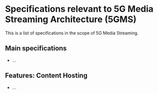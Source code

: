 # Specifications relevant to 5G Media Streaming Architecture (5GMS)

This is a list of specifications in the scope of 5G Media Streaming.

## Main specifications
- ...
## Features: Content Hosting
- ...
